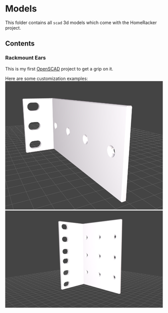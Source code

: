 # Models
This folder contains all `scad` 3d models which come with the HomeRacker project.

## Contents
### Rackmount Ears
This is my first [OpenSCAD](https://openscad.org/) project to get a grip on it.

Here are some customization examples:
![Only 1 Bore Row](./rackmount_ears/rackmount_ear_1_bore_row_example.png)
![2 Height Units](./rackmount_ears/rackmount_ear_2hu_example.png)
